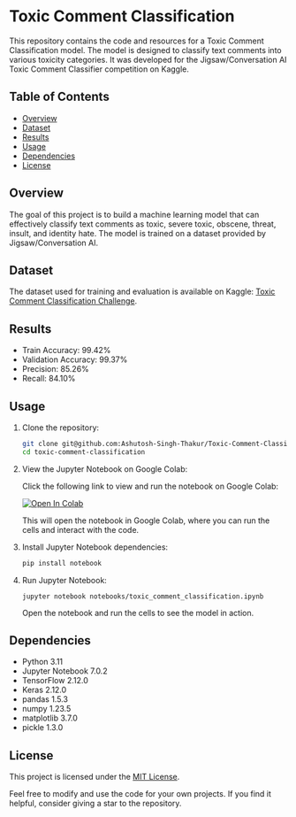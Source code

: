 # Toxic Comment Classification

This repository contains the code and resources for a Toxic Comment Classification model. The model is designed to classify text comments into various toxicity categories. It was developed for the Jigsaw/Conversation AI Toxic Comment Classifier competition on Kaggle.

## Table of Contents

- [Overview](#overview)
- [Dataset](#dataset)
- [Results](#results)
- [Usage](#usage)
- [Dependencies](#dependencies)
- [License](#license)

## Overview

The goal of this project is to build a machine learning model that can effectively classify text comments as toxic, severe toxic, obscene, threat, insult, and identity hate. The model is trained on a dataset provided by Jigsaw/Conversation AI.

## Dataset

The dataset used for training and evaluation is available on Kaggle: [Toxic Comment Classification Challenge](https://www.kaggle.com/c/jigsaw-toxic-comment-classification-challenge).

## Results

- Train Accuracy: 99.42%
- Validation Accuracy: 99.37%
- Precision: 85.26%
- Recall: 84.10%

## Usage


1. Clone the repository:

   ```bash
   git clone git@github.com:Ashutosh-Singh-Thakur/Toxic-Comment-Classification.git
   cd toxic-comment-classification

1. View the Jupyter Notebook on Google Colab:

    Click the following link to view and run the notebook on Google Colab:
   
    <a href="https://colab.research.google.com/github/Ashutosh-Singh-Thakur/Toxic-Comment-Classification/blob/main/notebooks/toxic_comment_classification.ipynb" target="_parent"><img src="https://colab.research.google.com/assets/colab-badge.svg" alt="Open In Colab"/></a>

    This will open the notebook in Google Colab, where you can run the cells and interact with the code.


1. Install Jupyter Notebook dependencies:

   ```bash
   pip install notebook

1. Run Jupyter Notebook:

       jupyter notebook notebooks/toxic_comment_classification.ipynb

    Open the notebook and run the cells to see the model in action.


## Dependencies


- Python 3.11
- Jupyter Notebook 7.0.2
- TensorFlow 2.12.0
- Keras 2.12.0
- pandas 1.5.3
- numpy 1.23.5
- matplotlib 3.7.0
- pickle 1.3.0


## License

This project is licensed under the [MIT License](LICENSE).

Feel free to modify and use the code for your own projects. If you find it helpful, consider giving a star to the repository.
